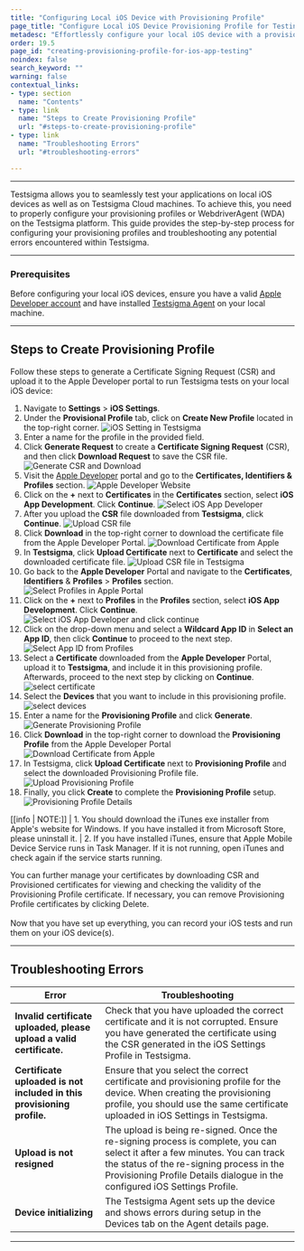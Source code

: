 ```yaml
---
title: "Configuring Local iOS Device with Provisioning Profile"
page_title: "Configure Local iOS Device Provisioning Profile for Testing"
metadesc: "Effortlessly configure your local iOS device with a provisioning profile to start. Follow steps for error-free testing and elevate your mobile app development."
order: 19.5
page_id: "creating-provisioning-profile-for-ios-app-testing"
noindex: false
search_keyword: ""
warning: false
contextual_links:
- type: section
  name: "Contents"
- type: link
  name: "Steps to Create Provisioning Profile"
  url: "#steps-to-create-provisioning-profile"
- type: link
  name: "Troubleshooting Errors"
  url: "#troubleshooting-errors"

---
```


---

Testsigma allows you to seamlessly test your applications on local iOS devices as well as on Testsigma Cloud machines. To achieve this, you need to properly configure your provisioning profiles or WebdriverAgent (WDA) on the Testsigma platform. This guide provides the step-by-step process for configuring your provisioning profiles and troubleshooting any potential errors encountered within Testsigma.

---

### **Prerequisites**

Before configuring your local iOS devices, ensure you have a valid [Apple Developer account](https://developer.apple.com/account) and have installed [Testsigma Agent](https://testsigma.com/docs/agent/setup-on-windows-mac-linux/) on your local machine.

---

## **Steps to Create Provisioning Profile**

Follow these steps to generate a Certificate Signing Request (CSR) and upload it to the Apple Developer portal to run Testsigma tests on your local iOS device:

1. Navigate to **Settings** > **iOS Settings**.
2. Under the **Provisional Profile** tab, click on **Create New Profile** located in the top-right corner. ![iOS Setting in Testsigma](https://s3.amazonaws.com/static-docs.testsigma.com/new_images/projects/applications/create_new_profile_pro.png)
3. Enter a name for the profile in the provided field.
4. Click **Generate Request** to create a **Certificate Signing Request** (CSR), and then click **Download Request** to save the CSR file. ![Generate CSR and Download](https://s3.amazonaws.com/static-docs.testsigma.com/new_images/projects/applications/download_csr_ts.png)
5. Visit the [Apple Developer](https://developer.apple.com/account/resources/certificates/) portal and go to the **Certificates, Identifiers & Profiles** section. ![Apple Developer Website](https://s3.amazonaws.com/static-docs.testsigma.com/new_images/projects/overview/certificate_apple.png)
6. Click on the **+** next to **Certificates** in the **Certificates** section, select **iOS App Development**. Click **Continue**. ![Select iOS App Developer](https://s3.amazonaws.com/static-docs.testsigma.com/new_images/projects/overview/newiosapp_continue_apple.png)
7. After you upload the **CSR** file downloaded from **Testsigma**, click **Continue**. ![Upload CSR file](https://s3.amazonaws.com/static-docs.testsigma.com/new_images/projects/overview/uploadcsr_continue_apple.png)
8. Click **Download** in the top-right corner to download the certificate file from the Apple Developer Portal. ![Download Certificate from Apple](https://s3.amazonaws.com/static-docs.testsigma.com/new_images/projects/overview/download_certificate_apple.png) 
9. In **Testsigma**, click **Upload Certificate** next to **Certificate** and select the downloaded certificate file. ![Upload CSR file in Testsigma](https://s3.amazonaws.com/static-docs.testsigma.com/new_images/projects/applications/upload_prof_pro_ts.png)
10. Go back to the **Apple Developer** Portal and navigate to the **Certificates**, **Identifiers** & **Profiles** > **Profiles** section. ![Select Profiles in Apple Portal](https://s3.amazonaws.com/static-docs.testsigma.com/new_images/projects/overview/select_profiles_apple.png)
11. Click on the **+** next to **Profiles** in the **Profiles** section, select **iOS App Development**. Click **Continue**. ![Select iOS App Developer and click continue](https://s3.amazonaws.com/static-docs.testsigma.com/new_images/projects/overview/newiosapp_continue_profile_apple.png)
12. Click on the drop-down menu and select a **Wildcard App ID** in **Select an App ID**, then click **Continue** to proceed to the next step. ![Select App ID from Profiles](https://s3.amazonaws.com/static-docs.testsigma.com/new_images/projects/overview/appid_profiles_apple.png)
13. Select a **Certificate** downloaded from the **Apple Developer** Portal, upload it to **Testsigma**, and include it in this provisioning profile. Afterwards, proceed to the next step by clicking on **Continue**. ![select certificate](https://s3.amazonaws.com/static-docs.testsigma.com/new_images/projects/overview/selectcerftificate_profiles_apple.png)
14. Select the **Devices** that you want to include in this provisioning profile. ![select devices](https://s3.amazonaws.com/static-docs.testsigma.com/new_images/projects/overview/selectdevices_profiles_apple.png)
15. Enter a name for the **Provisioning Profile** and click **Generate**. ![Generate Provisioning Profile](https://s3.amazonaws.com/static-docs.testsigma.com/new_images/projects/overview/generate_profiles_apple.png)
16. Click **Download** in the top-right corner to download the **Provisioning Profile** from the Apple Developer Portal ![Download Certificate from Apple](https://s3.amazonaws.com/static-docs.testsigma.com/new_images/projects/overview/download_profiles_apple.png)
17. In Testsigma, click **Upload Certificate** next to **Provisioning Profile** and select the downloaded Provisioning Profile file. ![Upload Provisioning Profile](https://s3.amazonaws.com/static-docs.testsigma.com/new_images/projects/applications/upload_profpro_testsigma.png)
18. Finally, you click **Create** to complete the **Provisioning Profile** setup. ![Provisioning Profile Details](https://s3.amazonaws.com/static-docs.testsigma.com/new_images/projects/applications/create_ios_prof_ts.png)


[[info | NOTE:]]
| 1. You should download the iTunes exe installer from Apple's website for Windows. If you have installed it from Microsoft Store, please uninstall it.
| 2. If you have installed iTunes, ensure that Apple Mobile Device Service runs in Task Manager. If it is not running, open iTunes and check again if the service starts running.

You can further manage your certificates by downloading CSR and Provisioned certificates for viewing and checking the validity of the Provisioning Profile certificate. If necessary, you can remove Provisioning Profile certificates by clicking Delete.<br><br>Now that you have set up everything, you can record your iOS tests and run them on your iOS device(s).

---

## **Troubleshooting Errors**

|Error|Troubleshooting|
|---|---|
|**Invalid certificate uploaded, please upload a valid certificate.**|Check that you have uploaded the correct certificate and it is not corrupted. Ensure you have generated the certificate using the CSR generated in the iOS Settings Profile in Testsigma. |
|**Certificate uploaded is not included in this provisioning profile.**|Ensure that you select the correct certificate and provisioning profile for the device. When creating the provisioning profile, you should use the same certificate uploaded in iOS Settings in Testsigma.|
|**Upload is not resigned**|The upload is being re-signed. Once the re-signing process is complete, you can select it after a few minutes. You can track the status of the re-signing process in the Provisioning Profile Details dialogue in the configured iOS Settings Profile.|
|**Device initializing**|The Testsigma Agent sets up the device and shows errors during setup in the Devices tab on the Agent details page.|

---
